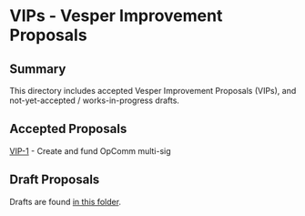 
# VIPs - Vesper Improvement Proposals

## Summary

This directory includes accepted Vesper Improvement Proposals (VIPs),
and not-yet-accepted / works-in-progress drafts.

## Accepted Proposals

[VIP-1](VIP-1.md) - Create and fund OpComm multi-sig

## Draft Proposals

Drafts are found [in this folder](drafts/README.md).

